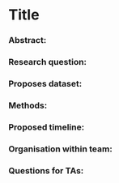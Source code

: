 # Title 

### Abstract:

### Research question:

### Proposes dataset:

### Methods:

### Proposed timeline:

### Organisation within team:

### Questions for TAs:


